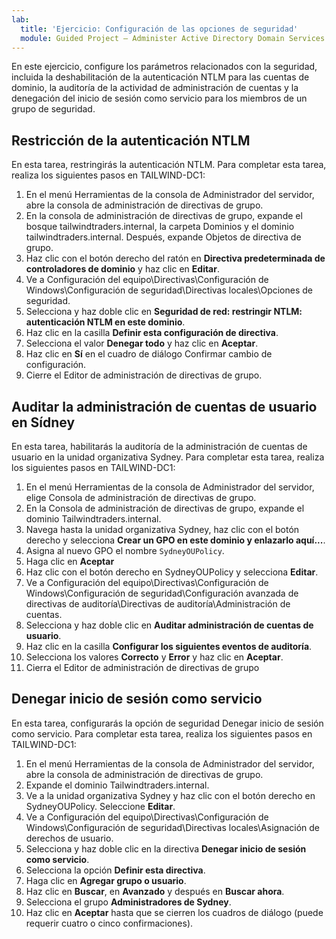 ```yaml
---
lab:
  title: 'Ejercicio: Configuración de las opciones de seguridad'
  module: Guided Project – Administer Active Directory Domain Services
---
```

En este ejercicio, configure los parámetros relacionados con la seguridad, incluida la deshabilitación de la autenticación NTLM para las cuentas de dominio, la auditoría de la actividad de administración de cuentas y la denegación del inicio de sesión como servicio para los miembros de un grupo de seguridad.

## Restricción de la autenticación NTLM

En esta tarea, restringirás la autenticación NTLM. Para completar esta tarea, realiza los siguientes pasos en TAILWIND-DC1:

1.  En el menú Herramientas de la consola de Administrador del servidor, abre la consola de administración de directivas de grupo.
2.  En la consola de administración de directivas de grupo, expande el bosque tailwindtraders.internal, la carpeta Dominios y el dominio tailwindtraders.internal. Después, expande Objetos de directiva de grupo.
3.  Haz clic con el botón derecho del ratón en **Directiva predeterminada de controladores de dominio** y haz clic en **Editar**.
4.  Ve a Configuración del equipo\\Directivas\\Configuración de Windows\\Configuración de seguridad\\Directivas locales\\Opciones de seguridad.
5.  Selecciona y haz doble clic en **Seguridad de red: restringir NTLM: autenticación NTLM en este dominio**.
6.  Haz clic en la casilla **Definir esta configuración de directiva**.
7.  Selecciona el valor **Denegar todo** y haz clic en **Aceptar**.
8.  Haz clic en **Sí** en el cuadro de diálogo Confirmar cambio de configuración.
9.  Cierre el Editor de administración de directivas de grupo.

## Auditar la administración de cuentas de usuario en Sídney

En esta tarea, habilitarás la auditoría de la administración de cuentas de usuario en la unidad organizativa Sydney. Para completar esta tarea, realiza los siguientes pasos en TAILWIND-DC1:

1.  En el menú Herramientas de la consola de Administrador del servidor, elige Consola de administración de directivas de grupo.
2.  En la Consola de administración de directivas de grupo, expande el dominio Tailwindtraders.internal.
3.  Navega hasta la unidad organizativa Sydney, haz clic con el botón derecho y selecciona **Crear un GPO en este dominio y enlazarlo aquí...**.
4.  Asigna al nuevo GPO el nombre `SydneyOUPolicy`.
5.  Haga clic en **Aceptar**
6.  Haz clic con el botón derecho en SydneyOUPolicy y selecciona **Editar**.
7.  Ve a Configuración del equipo\\Directivas\\Configuración de Windows\\Configuración de seguridad\\Configuración avanzada de directivas de auditoría\\Directivas de auditoría\\Administración de cuentas.
8.  Selecciona y haz doble clic en **Auditar administración de cuentas de usuario**.
9.  Haz clic en la casilla **Configurar los siguientes eventos de auditoría**.
10.  Selecciona los valores **Correcto** y **Error** y haz clic en **Aceptar**.
11.  Cierra el Editor de administración de directivas de grupo

## Denegar inicio de sesión como servicio

En esta tarea, configurarás la opción de seguridad Denegar inicio de sesión como servicio. Para completar esta tarea, realiza los siguientes pasos en TAILWIND-DC1:

1.  En el menú Herramientas de la consola de Administrador del servidor, abre la consola de administración de directivas de grupo.
2.  Expande el dominio Tailwindtraders.internal.
3.  Ve a la unidad organizativa Sydney y haz clic con el botón derecho en SydneyOUPolicy. Seleccione **Editar**.
4.  Ve a Configuración del equipo\\Directivas\\Configuración de Windows\\Configuración de seguridad\\Directivas locales\\Asignación de derechos de usuario.
5.  Selecciona y haz doble clic en la directiva **Denegar inicio de sesión como servicio**.
6.  Selecciona la opción **Definir esta directiva**.
7.  Haga clic en **Agregar grupo o usuario**.
8.  Haz clic en **Buscar**, en **Avanzado** y después en **Buscar ahora**.
9.  Selecciona el grupo **Administradores de Sydney**.
10. Haz clic en **Aceptar** hasta que se cierren los cuadros de diálogo (puede requerir cuatro o cinco confirmaciones).
